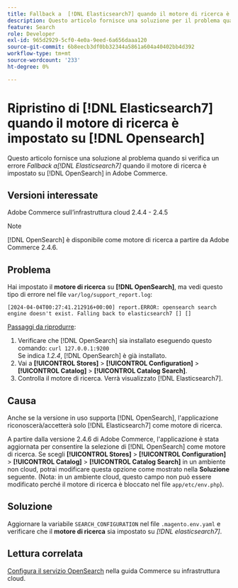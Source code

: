 ```yaml
---
title: Fallback a  [!DNL Elasticsearch7] quando il motore di ricerca è impostato su [!DNL Opensearch]
description: Questo articolo fornisce una soluzione per il problema quando un *fallback a [!DNL Elasticsearch7]* error occurs when the search engine is set to [!DNL OpenSearch]  in Adobe Commerce.
feature: Search
role: Developer
exl-id: 965d2929-5cf0-4e0a-9eed-6a656daaa120
source-git-commit: 6b8eecb3df0bb32344a5861a604a40402bb4d392
workflow-type: tm+mt
source-wordcount: '233'
ht-degree: 0%

---
```


# Ripristino di [!DNL Elasticsearch7] quando il motore di ricerca è impostato su [!DNL Opensearch]

Questo articolo fornisce una soluzione al problema quando si verifica un errore *Fallback a[!DNL Elasticsearch7]* quando il motore di ricerca è impostato su [!DNL OpenSearch] in Adobe Commerce.

## Versioni interessate

Adobe Commerce sull’infrastruttura cloud 2.4.4 - 2.4.5

>[!NOTE]
>
>[!DNL OpenSearch] è disponibile come motore di ricerca a partire da Adobe Commerce 2.4.6.

## Problema

Hai impostato il **motore di ricerca** su **[!DNL OpenSearch]**, ma vedi questo tipo di errore nel file `var/log/support_report.log`:

```[2024-04-04T00:27:41.212916+00:00] report.ERROR: opensearch search engine doesn't exist. Falling back to elasticsearch7 [] []```

<u>Passaggi da riprodurre</u>:

1. Verificare che [!DNL OpenSearch] sia installato eseguendo questo comando: `curl 127.0.0.1:9200`<br>
Se indica *1.2.4*, [!DNL OpenSearch] è già installato.
1. Vai a **[!UICONTROL Stores]** > **[!UICONTROL Configuration]** > **[!UICONTROL Catalog]** > **[!UICONTROL Catalog Search]**.
1. Controlla il motore di ricerca. Verrà visualizzato [!DNL Elasticsearch7].

## Causa

Anche se la versione in uso supporta [!DNL OpenSearch], l&#39;applicazione riconoscerà/accetterà solo [!DNL Elasticsearch7] come motore di ricerca.

A partire dalla versione 2.4.6 di Adobe Commerce, l&#39;applicazione è stata aggiornata per consentire la selezione di [!DNL OpenSearch] come motore di ricerca.
Se scegli **[!UICONTROL Stores]** > **[!UICONTROL Configuration]** > **[!UICONTROL Catalog]** > **[!UICONTROL Catalog Search]** in un ambiente non cloud, potrai modificare questa opzione come mostrato nella **Soluzione** seguente.
(Nota: in un ambiente cloud, questo campo non può essere modificato perché il motore di ricerca è bloccato nel file `app/etc/env.php`).

## Soluzione

Aggiornare la variabile `SEARCH_CONFIGURATION` nel file `.magento.env.yaml` e verificare che il **motore di ricerca** sia impostato su *[!DNL elasticsearch7]*.

## Lettura correlata

[Configura il servizio OpenSearch](https://experienceleague.adobe.com/docs/commerce-cloud-service/user-guide/configure/service/opensearch.html?lang=it) nella guida Commerce su infrastruttura cloud.
